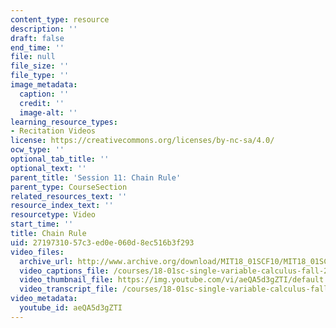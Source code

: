```yaml
---
content_type: resource
description: ''
draft: false
end_time: ''
file: null
file_size: ''
file_type: ''
image_metadata:
  caption: ''
  credit: ''
  image-alt: ''
learning_resource_types:
- Recitation Videos
license: https://creativecommons.org/licenses/by-nc-sa/4.0/
ocw_type: ''
optional_tab_title: ''
optional_text: ''
parent_title: 'Session 11: Chain Rule'
parent_type: CourseSection
related_resources_text: ''
resource_index_text: ''
resourcetype: Video
start_time: ''
title: Chain Rule
uid: 27197310-57c3-ed0e-060d-8ec516b3f293
video_files:
  archive_url: http://www.archive.org/download/MIT18_01SCF10/MIT18_01SCF10Rec_09_300k.mp4
  video_captions_file: /courses/18-01sc-single-variable-calculus-fall-2010/c9fcb1a26e7951bd83e9a7cdfa6eba1c_aeQA5d3gZTI.vtt
  video_thumbnail_file: https://img.youtube.com/vi/aeQA5d3gZTI/default.jpg
  video_transcript_file: /courses/18-01sc-single-variable-calculus-fall-2010/00c4f5a8ff61b19e63059634b4333a2c_aeQA5d3gZTI.pdf
video_metadata:
  youtube_id: aeQA5d3gZTI
---
```

